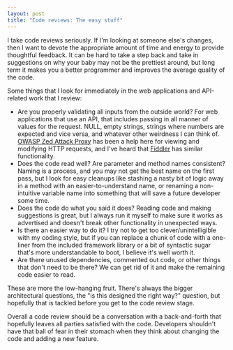 ```yaml
---
layout: post
title: "Code reviews: The easy stuff"
---
```


I take code reviews seriously. If I'm looking at someone else's changes, then I want to devote the appropriate amount of time and energy to provide thoughtful feedback. It can be hard to take a step back and take in suggestions on why your baby may not be the prettiest around, but long term it makes you a better programmer and improves the average quality of the code.<!--more-->

Some things that I look for immediately in the web applications and API-related work that I review:

* Are you properly validating all inputs from the outside world? For web applications that use an API, that includes passing in all manner of values for the request. NULL, empty strings, strings where numbers are expected and vice versa, and whatever other weirdness I can think of. [OWASP Zed Attack Proxy](https://www.owasp.org/index.php/OWASP_Zed_Attack_Proxy_Project) has been a help here for viewing and modifying HTTP requests, and I've heard that [Fiddler](http://www.telerik.com/fiddler) has similar functionality.
* Does the code read well? Are parameter and method names consistent? Naming is a process, and you may not get the best name on the first pass, but I look for easy cleanups like stashing a nasty bit of logic away in a method with an easier-to-understand name, or renaming a non-intuitive variable name into something that will save a future developer some time.
* Does the code do what you said it does? Reading code and making suggestions is great, but I always run it myself to make sure it works as advertised and doesn't break other functionality in unexpected ways.
* Is there an easier way to do it? I try not to get too clever/unintelligible with my coding style, but if you can replace a chunk of code with a one-liner from the included framework library or a bit of syntactic sugar that's more understandable to boot, I believe it's well worth it.
* Are there unused dependencies, commented out code, or other things that don't need to be there? We can get rid of it and make the remaining code easier to read.

These are more the low-hanging fruit. There's always the bigger architectural questions, the "is this designed the right way?" question, but hopefully that is tackled before you get to the code review stage.

Overall a code review should be a conversation with a back-and-forth that hopefully leaves all parties satisfied with the code. Developers shouldn't have that ball of fear in their stomach when they think about changing the code and adding a new feature.
